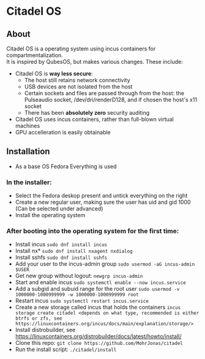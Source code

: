 # Citadel OS

## About

Citadel OS is a operating system using incus containers for compartmentalization.  
It is inspired by QubesOS, but makes various changes. These include:

- Citadel OS is **way less secure**:
    - The host still retains network connectivity
    - USB devices are not isolated from the host
    - Certain sockets and files are passed through from the host: the Pulseaudio socket, /dev/dri/renderD128, and if chosen the host's x11 socket
    - There has been **absolutely zero** security auditing
- Citadel OS uses incus containers, rather than full-blown virtual machines
- GPU accelleration is easily obtainable

## Installation

- As a base OS Fedora Everything is used

### In the installer:

- Select the Fedora deskop present and untick everything on the right
- Create a new regular user, making sure the user has uid and gid 1000 (Can be selected under advanced)
- Install the operating system

### After booting into the operating system for the first time:

- Install incus `sudo dnf install incus`
- Install nx* `sudo dnf install nxagent nxdialog`
- Install sshfs `sudo dnf install sshfs`
- Add your user to the incus-admin group `sudo usermod -aG incus-admin $USER`
- Get new group without logout: `newgrp incus-admin`
- Start and enable incus `sudo systemctl enable --now incus.service`
- Add a subgid and subuid range for the root user `sudo usermod -v 1000000-1000999999 -w 1000000-1000999999 root` 
- Restart incus `sudo systemctl restart incus.service`
- Create a new storage called incus that holds the containers `incus storage create citadel <depends on what type, recommended is either btrfs or zfs, see https://linuxcontainers.org/incus/docs/main/explanation/storage/>`
- Install distrobuilder, see https://linuxcontainers.org/distrobuilder/docs/latest/howto/install/
- Clone this repo: `git clone https://github.com/MohrJonas/citadel`
- Run the install script: `./citadel/install`